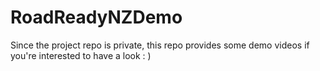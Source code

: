 # RoadReadyNZDemo
Since the project repo is private, this repo provides some demo videos if you're interested to have a look : )

